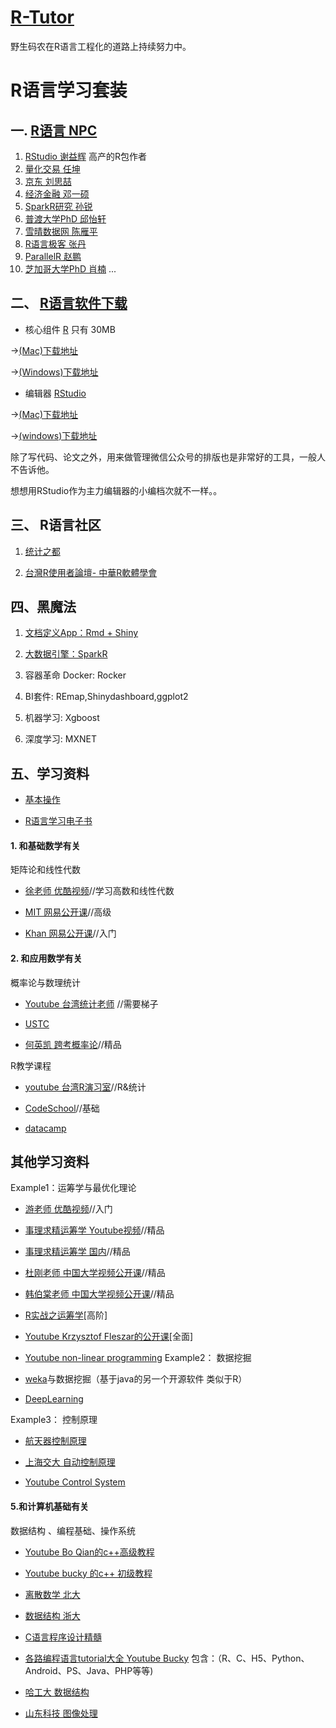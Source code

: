# [R-Tutor](http://cran.r-project.org/doc/contrib/Liu-FAQ.pdf)

野生码农在R语言工程化的道路上持续努力中。

R语言学习套装
=======

## 一. [R语言 NPC](http://mirror.bjtu.edu.cn/cran/)

1. [RStudio 谢益辉](http://yihui.name/cn/) 高产的R包作者
2. [量化交易 任坤](https://github.com/renkun-ken)
3. [京东 刘思喆](http://www.bjt.name/2014/09/mail-from-audience/)
4. [经济金融 邓一硕](https://github.com/dengyishuo)
5. [SparkR研究 孙锐](http://www.xueqing.tv/course/54)
6. [普渡大学PhD 邱怡轩](http://cos.name/author/yixuanq/)
7. [雪晴数据网 陈雁平](http://www.xueqing.tv/)
8. [R语言极客 张丹](http://blog.fens.me/)
9. [ParallelR 赵鹏](http://www.parallelr.com/)
10. [芝加哥大学PhD 肖楠](http://nanx.me/)
...

## 二、 [R语言软件下载](http://mirror.bjtu.edu.cn/cran/)


* 核心组件 [R](http://mirror.bjtu.edu.cn/cran/) 只有 30MB

→[(Mac)下载地址](http://mirror.bjtu.edu.cn/cran/bin/macosx/R-3.2.2-mavericks.pkg)

→[(Windows)下载地址](http://mirror.bjtu.edu.cn/cran/bin/windows/base/R-3.2.2-win.exe)

* 编辑器 [RStudio](http://www.rstudio.com/products/rstudio/download/)

→[(Mac)下载地址](http://download1.rstudio.org/RStudio-0.98.1091.dmg)

→[(windows)下载地址](http://download1.rstudio.org/RStudio-0.98.1091.exe)

除了写代码、论文之外，用来做管理微信公众号的排版也是非常好的工具，一般人不告诉他。

想想用RStudio作为主力编辑器的小编档次就不一样。。

## 三、 R语言社区

1. [统计之都](http://cos.name)

2. [台灣R使用者論壇- 中華R軟體學會](http://www.r-software.org/jiao-yu-xun-lian)

## 四、黑魔法

1. [文档定义App：Rmd + Shiny](https://segmentfault.com/a/1190000005125984)

2. [大数据引擎：SparkR](https://segmentfault.com/a/1190000004656388)

3. 容器革命 Docker: Rocker

4. BI套件: REmap,Shinydashboard,ggplot2

5. 机器学习: Xgboost

6. 深度学习: MXNET

## 五、学习资料

* [基本操作](https://github.com/harryprince/R-Tutor/tree/master/R%26Matrix)

* [R语言学习电子书](https://github.com/harryprince/R-Tutor/tree/master/R%E4%B9%A6)

#### 1. 和基础数学有关

矩阵论和线性代数

* [徐老师 优酷视频](http://i.youku.com/u/UMTIwMTA4MDczNg==)//学习高数和线性代数

* [MIT 网易公开课](http://v.163.com/special/opencourse/daishu.html)//高级

* [Khan 网易公开课](http://v.163.com/special/Khan/linearalgebra.html)//入门

#### 2. 和应用数学有关

 概率论与数理统计

* [Youtube 台湾统计老师](https://www.youtube.com/channel/UCp4PY14p-zim26ACwfCzTvQ) //需要梯子

* [USTC](http://staff.ustc.edu.cn/~zwp/teach.htm)

* [何英凯 跨考概率论](http://v.kuakao.com/video/specialPlay.action?specialId=24&videoId=865)//精品

R教学课程

* [youtube 台湾R演习室](https://www.youtube.com/watch?v=STcIxf_vUWY&list=PL5AC0ADBF65924EAD)//R&统计

* [CodeSchool](http://tryr.codeschool.com)//基础

* [datacamp](https://www.datacamp.com/courses/free-introduction-to-r)

## 其他学习资料

Example1：运筹学与最优化理论

* [游老师 优酷视频](http://i.youku.com/u/UMjA2MTkyNTA0/videos)//入门

* [事理求精运筹学 Youtube视频](https://www.youtube.com/watch?v=Y9nTSn6KEJo&list=PLtkTPxXy_gglkqWeyZqV_VH4N2XCU9Ozo)//精品

* [事理求精运筹学 国内](http://www.icourses.cn/viewVCourse.action?courseCode=11414V001)//精品

* [杜刚老师 中国大学视频公开课](http://www.icourses.cn/coursestatic/course_2241.html)//精品

* [韩伯棠老师 中国大学视频公开课](http://www.icourses.cn/coursestatic/course_3675.html)//精品

* [R实战之运筹学](https://github.com/harryprince/Operation-Research-with-R)[高阶]

* [Youtube Krzysztof Fleszar的公开课](https://www.youtube.com/channel/UCr8dlKq8P9IJ6VZ1-_e-0SA)[全面]

* [Youtube non-linear programming](https://www.youtube.com/watch?v=9hMx6RIrjDM&list=PLj6E8qlqmkFvkpJZhgC-warn47rQj4QVQ)
Example2： 数据挖掘

* [weka](http://www.cs.waikato.ac.nz/ml/weka/downloading.html)与数据挖掘（基于java的另一个开源软件 类似于R）

* [DeepLearning](http://www.cnblogs.com/tornadomeet/archive/2012/05/24/2515980.html)

Example3： 控制原理

*  [航天器控制原理](http://www.icourse163.org/learn/nwpu-21004?tid=21004#/learn/content?type=detail&id=201037&sm=1)

*  [上海交大 自动控制原理](http://www.icourses.cn/jpk/viewCharacterDetail.action?courseId=2941&characId=40222)

*  [Youtube Control System](https://www.youtube.com/watch?v=O-OqgFE9SD4&index=1&list=PLUMWjy5jgHK3j74Z5Tq6Tso1fSfVWZC8L)

#### 5.和计算机基础有关

数据结构 、编程基础、操作系统

* [Youtube Bo Qian的c++高级教程](https://www.youtube.com/user/BoQianTheProgrammer)

* [Youtube bucky 的c++ 初级教程](https://www.youtube.com/user/thenewboston/playlists)

* [离散数学 北大](http://www.icourses.cn/jpk/viewCharacterDetail.action?courseId=6447&sectionId=87823)

* [数据结构 浙大](http://www.icourse163.org/learn/zju-93001?tid=120001#/learn/content?type=detail&id=399003&sm=1)

* [C语言程序设计精髓](http://www.icourse163.org/learn/hit-69005?tid=76003#/learn/announce)

* [各路编程语言tutorial大全 Youtube Bucky](https://www.youtube.com/user/thenewboston/playlists)
包含：（R、C、H5、Python、Android、PS、Java、PHP等等)

* [哈工大 数据结构](http://www.icourses.cn/jpk/viewCharacterDetail.action?courseId=5976&sectionId=100665)

* [山东科技 图像处理](http://www.icourses.cn/jpk/viewCharacterDetail.action?courseId=2523&sectionId=11445)

